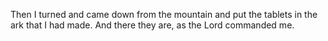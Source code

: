 Then I turned and came down from the mountain and put the tablets in the ark that I had made. And there they are, as the Lord commanded me.
